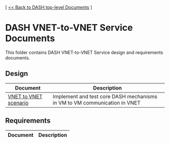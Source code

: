 [ [ << Back to DASH top-level Documents](../README.md#contents) ]

# DASH VNET-to-VNET Service Documents

This folder contains DASH VNET-to-VNET Service design and requirements documents.

## Design

| Document                                               | Description                                |
| ------------------------------------------------------ | ------------------------------------------ |
|[VNET to VNET scenario](vnet-to-vnet-service.md)|Implement and test core DASH mechanisms in VM to VM communication in VNET|


## Requirements

| Document                                               | Description                                |
| ------------------------------------------------------ | ------------------------------------------ |
